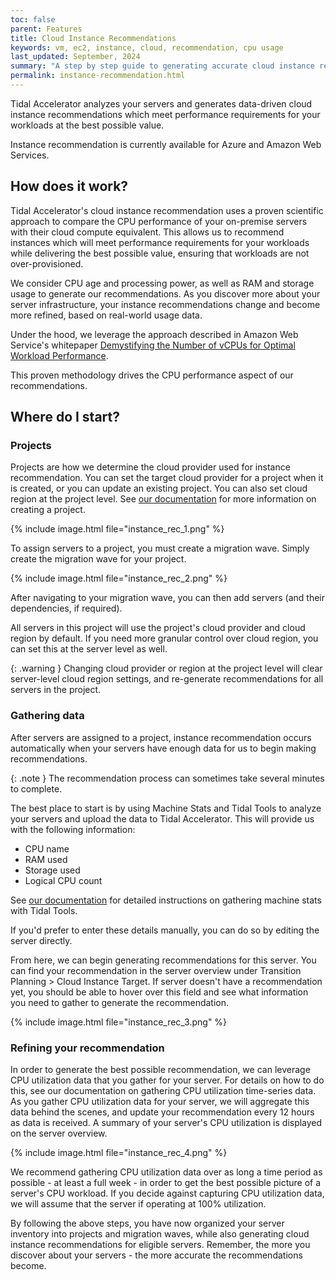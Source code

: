 ```yaml
---
toc: false
parent: Features
title: Cloud Instance Recommendations
keywords: vm, ec2, instance, cloud, recommendation, cpu usage
last_updated: September, 2024
summary: "A step by step guide to generating accurate cloud instance recommendations for your server inventory. We will walk you through organizing your server inventory into projects and migration waves, then gathering the required data for your servers. Plus, learn how you can gather CPU utilization data over time to generate recommendations that become more accurate as you learn more about the workload of your servers."
permalink: instance-recommendation.html
---
```


Tidal Accelerator analyzes your servers and generates data-driven cloud instance recommendations which meet performance requirements for your workloads at the best possible value.

Instance recommendation is currently available for Azure and Amazon Web Services.

## How does it work?

Tidal Accelerator's cloud instance recommendation uses a proven scientific approach to compare the CPU performance of your on-premise servers with their cloud compute equivalent. This allows us to recommend instances which will meet performance requirements for your workloads while delivering the best possible value, ensuring that workloads are not over-provisioned.

We consider CPU age and processing power, as well as RAM and storage usage to generate our recommendations. As you discover more about your server infrastructure, your instance recommendations change and become more refined, based on real-world usage data.

Under the hood, we leverage the approach described in Amazon Web Service's whitepaper <a target="_blank" href="https://s3.ca-central-1.amazonaws.com/tidal.assets/aws-demystifying-vcpus.pdf">Demystifying the Number of vCPUs for Optimal Workload Performance</a>.

This proven methodology drives the CPU performance aspect of our recommendations.

## Where do I start?

### Projects

Projects are how we determine the cloud provider used for instance recommendation. You can set the target cloud provider for a project when it is created, or you can update an existing project. You can also set cloud region at the project level. See [our documentation](assessment-projects.html#creating-a-project) for more information on creating a project.

{% include image.html file="instance_rec_1.png" %}

To assign servers to a project, you must create a migration wave. Simply create the migration wave for your project.

{% include image.html file="instance_rec_2.png" %}

After navigating to your migration wave, you can then add servers (and their dependencies, if required).

All servers in this project will use the project's cloud provider and cloud region by default. If you need more granular control over cloud region, you can set this at the server level as well.

{: .warning }
Changing cloud provider or region at the project level will clear server-level cloud region settings, and re-generate recommendations for all servers in the project.

### Gathering data

After servers are assigned to a project, instance recommendation occurs automatically when your servers have enough data for us to begin making recommendations.

{: .note }
The recommendation process can sometimes take several minutes to complete.

The best place to start is by using Machine Stats and Tidal Tools to analyze your servers and upload the data to Tidal Accelerator. This will provide us with the following information:
- CPU name
- RAM used
- Storage used
- Logical CPU count

See [our documentation](machine_stats.html) for detailed instructions on gathering machine stats with Tidal Tools.

If you'd prefer to enter these details manually, you can do so by editing the server directly.

From here, we can begin generating recommendations for this server. You can find your recommendation in the server overview under Transition Planning > Cloud Instance Target. If server doesn't have a recommendation yet, you should be able to hover over this field and see what information you need to gather to generate the recommendation.

{% include image.html file="instance_rec_3.png" %}

### Refining your recommendation

In order to generate the best possible recommendation, we can leverage CPU utilization data that you gather for your server. For details on how to do this, see our documentation on gathering CPU utilization time-series data. As you gather CPU utilization data for your server, we will aggregate this data behind the scenes, and update your recommendation every 12 hours as data is received. A summary of your server's CPU utilization is displayed on the server overview.

{% include image.html file="instance_rec_4.png" %}

We recommend gathering CPU utilization data over as long a time period as possible - at least a full week - in order to get the best possible picture of a server's CPU workload. If you decide against capturing CPU utilization data, we will assume that the server if operating at 100% utilization.

By following the above steps, you have now organized your server inventory into projects and migration waves, while also generating cloud instance recommendations for eligible servers. Remember, the more you discover about your servers - the more accurate the recommendations become.
